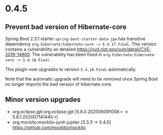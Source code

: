 # 0.4.5

## Prevent bad version of Hibernate-core

Spring Boot 2.3.1 starter `spring-boot-starter-data-jpa` has transitive dependency `org.hibernate:hibernate-core -> 5.4.17.Final`. 
This version contains a vulnerability as detailed https://nvd.nist.gov/vuln/detail/CVE-2019-14900. The vulnerability has been fixed in `org.hibernate:hibernate-core -> 5.4.18.Final` .

This plugin now upgrades to version `5.4.18.Final` automatically.

Note that the automatic upgrade will need to be removed once Spring Boot no longer imports the bad version of hibernate-core.

## Minor version upgrades

 - org.eclipse.jgit:org.eclipse.jgit [5.8.0.202006091008-r -> 5.8.1.202007141445-r]
 - org.mockito:mockito-junit-jupiter [3.3.3 -> 3.4.0]
     https://github.com/mockito/mockito

